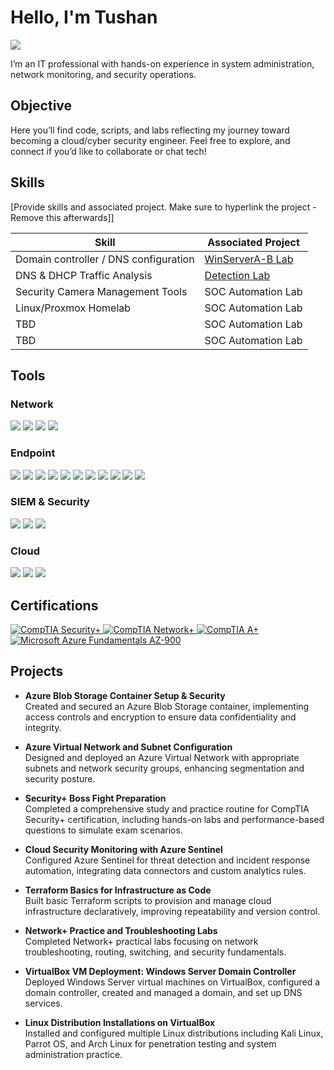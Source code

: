 # Hello, I'm Tushan
<a href="https://www.linkedin.com/in/tushan-d-710573100/"><img src="https://img.shields.io/badge/-LinkedIn-0072b1?&style=for-the-badge&logo=linkedin&logoColor=white" /></a>



I’m an IT professional with hands-on experience in system administration, network monitoring, and security operations.

## Objective

Here you’ll find code, scripts, and labs reflecting my journey toward becoming a cloud/cyber security engineer. Feel free to explore, and connect if you’d like to collaborate or chat tech!

## Skills
[Provide skills and associated project. Make sure to hyperlink the project - Remove this afterwards]]

| Skill                                         | Associated Project         |
|-----------------------------------------------|----------------------------|
| Domain controller / DNS configuration         | <a href="https://github.com/TushanDorsey/WinServerA-B">WinServerA-B Lab</a>|
| DNS & DHCP Traffic Analysis | <a href="https://github.com/TushanDorsey/wireshark-traffic-analysis-project/blob/main/DNS-%26-DHCP-Traffic-Analysis.md">Detection Lab</a>|
| Security Camera Management Tools         | SOC Automation Lab|
| Linux/Proxmox Homelab      | SOC Automation Lab|
| TBD                  | SOC Automation Lab|
| TBD | SOC Automation Lab|

## Tools

### Network
<div>
    <img src="https://img.shields.io/badge/-SolarWinds-FF6C00?&style=for-the-badge&logo=Solarwinds&logoColor=white" />
    <img src="https://img.shields.io/badge/-Cisco_AnyConnect-1BA0D7?&style=for-the-badge&logo=Cisco&logoColor=white" />
    <img src="https://img.shields.io/badge/-Proxmox-DC143C?&style=for-the-badge&logo=Proxmox&logoColor=white" />
    <img src="https://img.shields.io/badge/-Oracle_VirtualBox-3D7EFF?&style=for-the-badge&logo=VirtualBox&logoColor=white" />
</div>

### Endpoint
<div>
    <img src="https://img.shields.io/badge/-Active_Directory-0078D4?&style=for-the-badge&logo=Microsoft&logoColor=white" />
    <img src="https://img.shields.io/badge/-Azure_Active_Directory-0078D4?&style=for-the-badge&logo=Microsoft_Azure&logoColor=white" />
    <img src="https://img.shields.io/badge/-Windows_Server-0078D4?&style=for-the-badge&logo=Windows&logoColor=white" />
    <img src="https://img.shields.io/badge/-Microsoft_365_Admin-0078D4?&style=for-the-badge&logo=Microsoft_Office&logoColor=white" />
    <img src="https://img.shields.io/badge/-Microsoft_SharePoint-0078D4?&style=for-the-badge&logo=Microsoft_SharePoint&logoColor=white" />
    <img src="https://img.shields.io/badge/-PowerShell-5391FE?&style=for-the-badge&logo=PowerShell&logoColor=white" />
    <img src="https://img.shields.io/badge/-Microsoft_Office_365-0078D4?&style=for-the-badge&logo=Microsoft_Office&logoColor=white" />
    <img src="https://img.shields.io/badge/-BitLocker-0078D4?&style=for-the-badge&logo=Microsoft&logoColor=white" />
    <img src="https://img.shields.io/badge/-Citrix_Workspace-0089D6?&style=for-the-badge&logo=Citrix&logoColor=white" />
    <img src="https://img.shields.io/badge/-Git-181717?&style=for-the-badge&logo=Git&logoColor=white" />
    <img src="https://img.shields.io/badge/-GitHub-181717?&style=for-the-badge&logo=GitHub&logoColor=white" />
</div>

### SIEM & Security
<div>
    <img src="https://img.shields.io/badge/-Sophos-FF0000?&style=for-the-badge&logo=Sophos&logoColor=white" />
    <img src="https://img.shields.io/badge/-Axis_Camera_Station-0078D4?&style=for-the-badge&logo=Axis&logoColor=white" />
    <img src="https://img.shields.io/badge/-ExacqVision-0078D4?&style=for-the-badge&logo=ExacqVision&logoColor=white" />
</div>

### Cloud
<div>
    <img src="https://img.shields.io/badge/-Microsoft_Azure-0078D4?&style=for-the-badge&logo=Microsoft_Azure&logoColor=white" />
    <img src="https://img.shields.io/badge/-Azure_Active_Directory-0078D4?&style=for-the-badge&logo=Microsoft_Azure&logoColor=white" />
    <img src="https://img.shields.io/badge/-Microsoft_365_Admin-0078D4?&style=for-the-badge&logo=Microsoft_Office&logoColor=white" />
</div>

## Certifications
<div>
  <a href="https://www.credly.com/badges/a6da1251-84aa-46bf-9266-72d9852d607e/public_url" target="_blank" rel="noopener noreferrer">
    <img src="https://img.shields.io/badge/-Security%2B-FF0000?&style=for-the-badge&logo=CompTIA&logoColor=white" alt="CompTIA Security+"/>
  </a>
  <a href="https://www.credly.com/badges/98ad38d1-215d-4e4e-8b1c-d06f421b9c63/public_url" target="_blank" rel="noopener noreferrer">
    <img src="https://img.shields.io/badge/-Network%2B-007ACC?&style=for-the-badge&logo=CompTIA&logoColor=white" alt="CompTIA Network+"/>
  </a>
  <a href="https://www.credly.com/badges/3a902f0d-b827-4723-9e67-5615923d7855/public_url" target="_blank" rel="noopener noreferrer">
    <img src="https://img.shields.io/badge/-A%2B-4D4D4D?&style=for-the-badge&logo=CompTIA&logoColor=white" alt="CompTIA A+"/>
  </a>
  <a href="https://learn.microsoft.com/api/credentials/share/en-us/Tushan-8139/5786A23B18EC62A9?sharingId=989679109C9E8D5A" target="_blank" rel="noopener noreferrer">
    <img src="https://img.shields.io/badge/-AZ--900-0078D4?&style=for-the-badge&logo=Microsoft&logoColor=white" alt="Microsoft Azure Fundamentals AZ-900"/>
  </a>
</div>

## Projects

- **Azure Blob Storage Container Setup & Security**  
  Created and secured an Azure Blob Storage container, implementing access controls and encryption to ensure data confidentiality and integrity.

- **Azure Virtual Network and Subnet Configuration**  
  Designed and deployed an Azure Virtual Network with appropriate subnets and network security groups, enhancing segmentation and security posture.

- **Security+ Boss Fight Preparation**  
  Completed a comprehensive study and practice routine for CompTIA Security+ certification, including hands-on labs and performance-based questions to simulate exam scenarios.

- **Cloud Security Monitoring with Azure Sentinel**  
  Configured Azure Sentinel for threat detection and incident response automation, integrating data connectors and custom analytics rules.

- **Terraform Basics for Infrastructure as Code**  
  Built basic Terraform scripts to provision and manage cloud infrastructure declaratively, improving repeatability and version control.

- **Network+ Practice and Troubleshooting Labs**  
  Completed Network+ practical labs focusing on network troubleshooting, routing, switching, and security fundamentals.

- **VirtualBox VM Deployment: Windows Server Domain Controller**  
  Deployed Windows Server virtual machines on VirtualBox, configured a domain controller, created and managed a domain, and set up DNS services.

- **Linux Distribution Installations on VirtualBox**  
  Installed and configured multiple Linux distributions including Kali Linux, Parrot OS, and Arch Linux for penetration testing and system administration practice.

